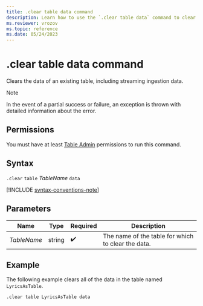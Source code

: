 ```yaml
---
title: .clear table data command
description: Learn how to use the `.clear table data` command to clear data from an existing table.
ms.reviewer: vrozov
ms.topic: reference
ms.date: 05/24/2023
---
```

# .clear table data command

Clears the data of an existing table, including streaming ingestion data.

> [!NOTE]
> In the event of a partial success or failure, an exception is thrown with detailed information about the error.

## Permissions

You must have at least [Table Admin](access-control/role-based-access-control.md) permissions to run this command.

## Syntax

`.clear` `table` *TableName* `data`

[!INCLUDE [syntax-conventions-note](../../includes/syntax-conventions-note.md)]

## Parameters

|Name|Type|Required|Description|
|--|--|--|--|
|*TableName*|string| :heavy_check_mark:|The name of the table for which to clear the data.|

## Example

The following example clears all of the data in the table named `LyricsAsTable`.

```kusto
.clear table LyricsAsTable data 
```
